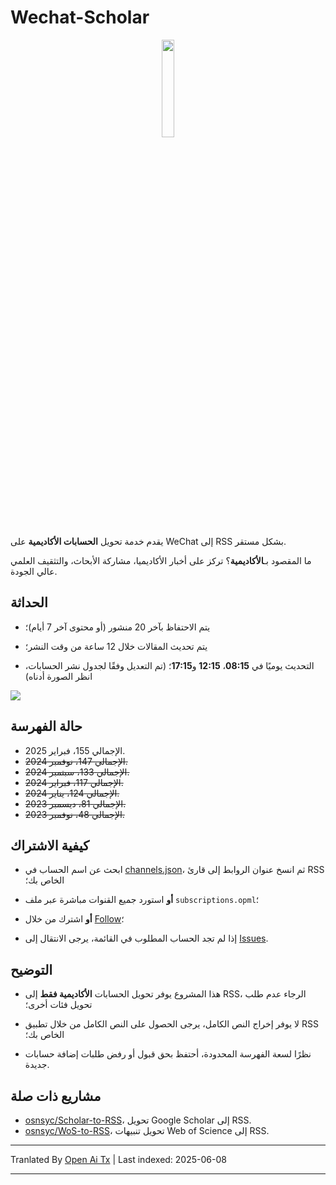 # Wechat-Scholar

<div align=center>
<img src="https://raw.githubusercontent.com/osnsyc/Wechat-Scholar/refs/heads/main/doc/logo.png" width="20%" height="20%">
</div>

يقدم خدمة تحويل **الحسابات الأكاديمية** على WeChat إلى RSS بشكل مستقر.

ما المقصود بـ**الأكاديمية**؟ تركز على أخبار الأكاديميا، مشاركة الأبحاث، والتثقيف العلمي عالي الجودة.

## الحداثة

- يتم الاحتفاظ بآخر 20 منشور (أو محتوى آخر 7 أيام)؛

- يتم تحديث المقالات خلال 12 ساعة من وقت النشر؛

- التحديث يوميًا في **08:15**، **12:15** و**17:15**؛ (تم التعديل وفقًا لجدول نشر الحسابات، انظر الصورة أدناه)

![](https://raw.githubusercontent.com/osnsyc/Wechat-Scholar/main/doc/push_time.png)

## حالة الفهرسة

- الإجمالي 155، فبراير 2025.
- ~~الإجمالي 147، نوفمبر 2024.~~
- ~~الإجمالي 133، سبتمبر 2024.~~
- ~~الإجمالي 117، فبراير 2024.~~
- ~~الإجمالي 124، يناير 2024.~~
- ~~الإجمالي 81، ديسمبر 2023.~~
- ~~الإجمالي 48، نوفمبر 2023.~~

## كيفية الاشتراك

- ابحث عن اسم الحساب في [channels.json](https://raw.githubusercontent.com/osnsyc/Wechat-Scholar/main/channels.json)، ثم انسخ عنوان الروابط إلى قارئ RSS الخاص بك؛

- **أو** استورد جميع القنوات مباشرة عبر ملف `subscriptions.opml`؛

- **أو** اشترك من خلال [Follow](https://app.follow.is/list/71378259800441856)؛

- إذا لم تجد الحساب المطلوب في القائمة، يرجى الانتقال إلى [Issues](https://github.com/osnsyc/Wechat-Scholar/issues).

## التوضيح

- هذا المشروع يوفر تحويل الحسابات **الأكاديمية فقط** إلى RSS، الرجاء عدم طلب تحويل فئات أخرى؛

- لا يوفر إخراج النص الكامل، يرجى الحصول على النص الكامل من خلال تطبيق RSS الخاص بك؛

- نظرًا لسعة الفهرسة المحدودة، أحتفظ بحق قبول أو رفض طلبات إضافة حسابات جديدة.

## مشاريع ذات صلة

- [osnsyc/Scholar-to-RSS](https://github.com/osnsyc/Scholar-to-RSS)، تحويل Google Scholar إلى RSS.
- [osnsyc/WoS-to-RSS](https://github.com/osnsyc/WoS-to-RSS)، تحويل تنبيهات Web of Science إلى RSS.

---

Tranlated By [Open Ai Tx](https://github.com/OpenAiTx/OpenAiTx) | Last indexed: 2025-06-08

---